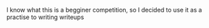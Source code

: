 I know what this is a begginer competition, so I decided to use it as a practise to writing writeups
